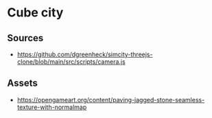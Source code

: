 # Cube city

## Sources
- https://github.com/dgreenheck/simcity-threejs-clone/blob/main/src/scripts/camera.js

## Assets
- https://opengameart.org/content/paving-jagged-stone-seamless-texture-with-normalmap
